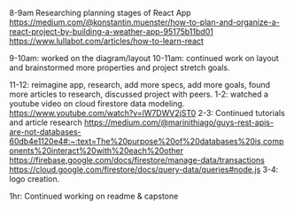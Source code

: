 8-9am Researching planning stages of React App
  https://medium.com/@konstantin.muenster/how-to-plan-and-organize-a-react-project-by-building-a-weather-app-95175b11bd01
  https://www.lullabot.com/articles/how-to-learn-react

9-10am: worked on the diagram/layout
10-11am: continued work on layout and brainstormed more properties and project stretch goals.

11-12: reimagine app, research, add more specs, add more goals, found more articles to research, discussed project with peers.
1-2: watched a youtube video on cloud firestore data modeling. 
  https://www.youtube.com/watch?v=lW7DWV2jST0
2-3: Continued tutorials and article research
  https://medium.com/@marinithiago/guys-rest-apis-are-not-databases-60db4e1120e4#:~:text=The%20purpose%20of%20databases%20is,components%20interact%20with%20each%20other
  https://firebase.google.com/docs/firestore/manage-data/transactions
  https://cloud.google.com/firestore/docs/query-data/queries#node.js
3-4: logo creation.

1hr: Continued working on readme & capstone